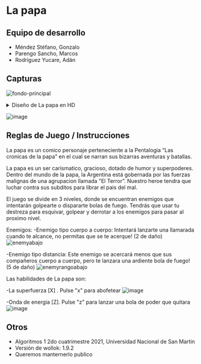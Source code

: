 # La papa

## Equipo de desarrollo

- Méndez Stéfano, Gonzalo
- Parengo Sancho, Marcos
- Rodriguez Yucare, Adán 

## Capturas
![fondo-principal](https://user-images.githubusercontent.com/88340763/141022838-9576d1aa-7de4-4468-be5b-bbab3837b8c2.jpg)

<details> 
  <summary>Diseño de La papa en HD </summary>
  ![image](https://user-images.githubusercontent.com/88340763/141022874-e3182405-8398-44ff-80db-e81b624fbba3.png)
</details>



![image](https://user-images.githubusercontent.com/88340763/141021210-093c89b2-b7b4-49b1-a11f-d5742bc65a05.png)


## Reglas de Juego / Instrucciones

La papa es un comico personaje perteneciente a la Pentalogia “Las cronicas de la papa” 
en el cual se narran sus bizarras aventuras y batallas.

La papa es un ser carismatico, gracioso, dotado  de humor y superpoderes. 
Dentro del mundo de la papa, la Argentina está gobernada por las fuerzas malignas de 
una agrupacion llamada "El Terror”. Nuestro heroe tendra que luchar contra sus subditos 
para librar el pais del mal.

El juego se divide en 3 niveles, donde se encuentran enemigos que intentarán golpearte
o dispararte bolas de fuego. Tendrás que usar tu destreza para esquivar, golpear y
derrotar a los enemigos para pasar al proximo nivel.

Enemigos:
-Enemigo tipo cuerpo a cuerpo:
Intentará lanzarte una llamarada cuando te alcance, no permitas que se te acerque! (2 de daño)
![enemyabajo](https://user-images.githubusercontent.com/88340763/141021857-fbb0515d-a863-4587-bc0b-a7ad1e6f34e5.png)

-Enemigo tipo distancia:
Este enemigo se acercará menos que sus compañeros cuerpo a cuerpo, pero te lanzara una ardiente bola de fuego! (5 de daño)
![enemyrangoabajo](https://user-images.githubusercontent.com/88340763/141022454-5136b9fb-65a7-4487-97eb-ca5b600e1996.png)



Las  habilidades de La papa son:

-La superfuerza [X]  . 
Pulse "x" para abofetear
![image](https://user-images.githubusercontent.com/88340763/141021229-e1742e82-46d3-4337-99f4-b11f76d8c691.png)

-Onda de energia [Z]. 
Pulse "z" para lanzar una bola de poder que quitara 
![image](https://user-images.githubusercontent.com/88340763/141021258-06572b92-b07e-44ac-bbeb-698c96928c0d.png)


## Otros

- Algoritmos 1 2do cuatrimestre 2021, Universidad Nacional de San Martin
- Versión de wollok: 1.9.2
- Queremos manternerlo publico
